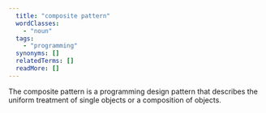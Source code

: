 ```yaml
---
  title: "composite pattern"
  wordClasses:
    - "noun"
  tags:
    - "programming"
  synonyms: []
  relatedTerms: []
  readMore: []
---
```

The composite pattern is a programming design pattern that describes the uniform treatment of single objects or a composition of objects.
